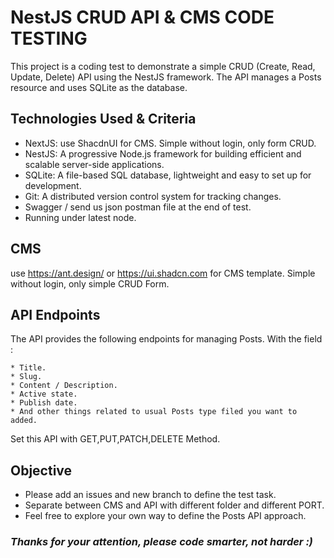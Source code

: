 # NestJS CRUD API & CMS CODE TESTING

This project is a coding test to demonstrate a simple CRUD (Create, Read, Update, Delete) API using the NestJS framework. The API manages a Posts resource and uses SQLite as the database.

## Technologies Used & Criteria
* NextJS: use ShacdnUI for CMS. Simple without login, only form CRUD.
* NestJS: A progressive Node.js framework for building efficient and scalable server-side applications.
* SQLite: A file-based SQL database, lightweight and easy to set up for development.
* Git: A distributed version control system for tracking changes.
* Swagger / send us json postman file at the end of test.
* Running under latest node.

## CMS
use https://ant.design/ or https://ui.shadcn.com for CMS template. Simple without login, only simple CRUD Form.

## API Endpoints
The API provides the following endpoints for managing Posts. With the field :
```
* Title.
* Slug.
* Content / Description.
* Active state.
* Publish date.
* And other things related to usual Posts type filed you want to added.
```
Set this API with GET,PUT,PATCH,DELETE Method.

## Objective
* Please add an issues and new branch to define the test task.
* Separate between CMS and API with different folder and different PORT.
* Feel free to explore your own way to define the Posts API approach.

### <em>Thanks for your attention, please code smarter, not harder :)</em>
